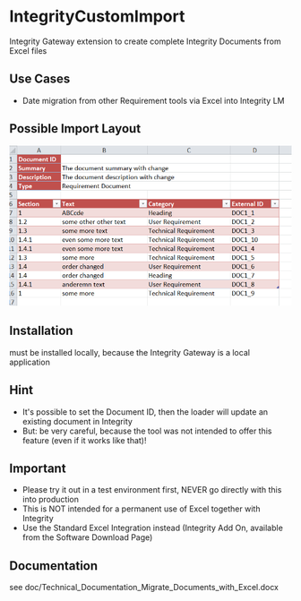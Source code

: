 # IntegrityCustomImport
Integrity Gateway extension to create complete Integrity Documents from Excel files

## Use Cases
- Date migration from other Requirement tools via Excel into Integrity LM

## Possible Import Layout
![CustomImport](doc/ExcelImport.PNG)

## Installation
must be installed locally, because the Integrity Gateway is a local application

## Hint
- It's possible to set the Document ID, then the loader will update an existing document in Integrity
- But: be very careful, because the tool was not intended to offer this feature (even if it works like that)!

## Important
- Please try it out in a test environment first, NEVER go directly with this into production 
- This is NOT intended for a permanent use of Excel together with Integrity
- Use the Standard Excel Integration instead (Integrity Add On, available from the Software Download Page) 

## Documentation
see doc/Technical_Documentation_Migrate_Documents_with_Excel.docx
